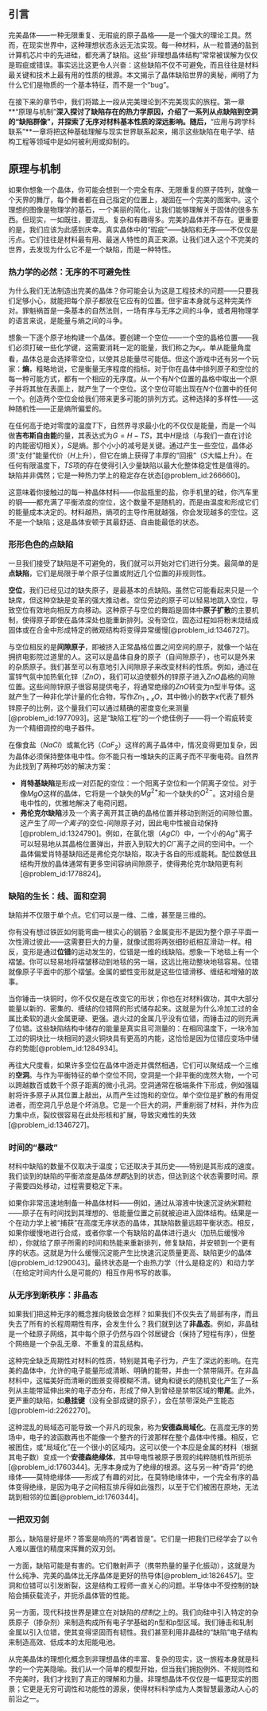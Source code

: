 ## 引言
完美晶体——一种无限重复、无瑕疵的原子晶格——是一个强大的理论工具。然而，在现实世界中，这种理想状态永远无法实现。每一种材料，从一粒普通的盐到计算机芯片中的先进硅，都充满了缺陷。这些“非理想晶体结构”常常被误解为仅仅是瑕疵或错误。事实远比这更令人兴奋：这些缺陷不仅不可避免，而且往往是材料最关键和技术上最有用的性质的根源。本文揭示了晶体缺陷世界的奥秘，阐明了为什么它们是物质的一个基本特征，而不是一个“bug”。

在接下来的章节中，我们将踏上一段从完美理论到不完美现实的旅程。第一章**“原理与机制”**深入探讨了缺陷存在的热力学原因，介绍了一系列从点缺陷到空洞的“缺陷群像”，并探索了无序对材料基本性质的深远影响。随后，**“应用与跨学科联系”**一章将把这种基础理解与现实世界联系起来，揭示这些缺陷在电子学、结构工程等领域中是如何被利用或抑制的。

## 原理与机制

如果你想象一个晶体，你可能会想到一个完全有序、无限重复的原子阵列，就像一个天界的舞厅，每个舞者都在自己指定的位置上，凝固在一个完美的图案中。这个理想的图像是物理学的基石，一个美丽的简化，让我们能够理解关于固体的很多东西。但现实，一如既往，要混乱、复杂和有趣得多。完美的晶体并不存在。更重要的是，我们应该为此感到庆幸。真实晶体中的“瑕疵”——缺陷和无序——不仅仅是污点。它们往往是材料最有用、最迷人特性的真正来源。让我们进入这个不完美的世界，去发现为什么它不是一个缺陷，而是一种特性。

### 热力学的必然：无序的不可避免性

为什么我们无法制造出完美的晶体？你可能会认为这是工程技术的问题——只要我们足够小心，就能把每个原子都放在它应有的位置。但宇宙本身就与这种完美作对。罪魁祸首是一条基本的自然法则，一场有序与无序之间的斗争，或者用物理学的语言来说，是能量与熵之间的斗争。

想象一下逐个原子地构建一个晶体。要创建一个空位——一个空的晶格位置——我们必须打破一些化学键，这需要消耗一定的能量，我们称之为$\epsilon_v$。单从能量角度看，晶体总是会选择零空位，以使其总能量尽可能低。但这个游戏中还有另一个玩家：**熵**，粗略地说，它是衡量无序程度的指标。对于你在晶体中排列原子和空位的每一种可能方式，都有一个相应的无序度。从一个有$N$个位置的晶格中取出一个原子并将其放在表面上，就产生了一个空位。这个空位可能出现在$N$个位置中的任何一个。创造两个空位会给我们带来更多可能的排列方式。这种选择的多样性——这种随机性——正是熵所偏爱的。

在任何高于绝对零度的温度$T$下，自然界寻求最小化的不仅仅是能量，而是一个叫做**吉布斯自由能**的量，其表达式为$G = H - TS$，其中$H$是焓（与我们一直在讨论的内能密切相关），$S$是熵。那个小小的减号是关键。通过产生一些空位，晶体必须“支付”能量代价（$H$上升），但它在熵上获得了丰厚的“回报”（$S$大幅上升）。在任何有限温度下，$TS$项的存在使得引入少量缺陷以最大化整体稳定性是值得的。缺陷并非偶然；它是一种热力学上的稳定存在状态[@problem_id:266660]。

这意味着你接触过的每一种晶体材料——你盐瓶里的盐，你手机里的硅，你汽车里的钢——都充满了平衡浓度的空位，这个数量不是随机的，而是由温度和形成它们的能量成本决定的。材料越热，熵项的主导作用就越强，你会发现越多的空位。这不是一个缺陷；这是晶体安顿于其最舒适、自由能最低的状态。

### 形形色色的点缺陷

一旦我们接受了缺陷是不可避免的，我们就可以开始对它们进行分类。最简单的是**点缺陷**，它们是局限于单个原子位置或附近几个位置的非规则性。

**空位**，我们已经见过的缺失原子，是最基本的点缺陷。虽然它可能看起来只是一个缺席，但这种空缺是变革的强大推动者。空位旁边的原子可以轻易地跳入空位，导致空位有效地向相反方向移动。这种原子与空位的舞蹈是固体中**原子扩散**的主要机制，使得原子即使在晶体深处也能重新排列。没有空位，固态过程如将粉末烧结成固体或在合金中形成特定的微观结构将变得异常缓慢[@problem_id:1346727]。

与空位相反的是**间隙原子**，即被挤入正常晶格位置之间空间的原子，就像一个站在拥挤电影院过道里的人。这可以是晶体自身的原子（自间隙原子），也可以是外来的杂质原子。我们甚至可以有意地引入间隙原子来改变材料的性质。例如，通过在富锌气氛中加热氧化锌（$ZnO$），我们可以迫使额外的锌原子进入$ZnO$晶格的间隙位置。这些间隙锌原子很容易提供电子，将通常绝缘的$ZnO$转变为n型半导体。这就产生了一种非化学计量的化合物，写作$Zn_{1+x}O$，其中微小的数字$x$代表了额外锌原子的比例，这个量我们可以通过精确的密度变化来测量[@problem_id:1977093]。这是“缺陷工程”的一个绝佳例子——将一个瑕疵转变为一个精细调控的电子器件。

在像食盐（$NaCl$）或氟化钙（$CaF_2$）这样的离子晶体中，情况变得更加复杂，因为晶体必须保持整体电中性。你不能只有一堆缺失的正离子而不平衡电荷。自然界为此找到了两种巧妙的解决方案：

-   **肖特基缺陷**是形成一对匹配的空位：一个阳离子空位和一个阴离子空位。对于像$MgO$这样的晶体，它将是一个缺失的$Mg^{2+}$和一个缺失的$O^{2-}$。这对组合是电中性的，优雅地解决了电荷问题。
-   **弗伦克尔缺陷**涉及一个离子离开其正确的晶格位置并移动到附近的间隙位置。这产生了*同一个离子*的空位-间隙原子对，因此电中性被自动保持[@problem_id:1324790]。例如，在氯化银（$AgCl$）中，一个小的$Ag^+$离子可以轻易地从其晶格位置弹出，并嵌入到较大的$Cl^-$离子之间的空间中。一个晶体偏爱肖特基缺陷还是弗伦克尔缺陷，取决于各自的形成能耗。配位数低且结构开放的晶体通常有更多空间容纳间隙原子，使得弗伦克尔缺陷更有利[@problem_id:1778824]。

### 缺陷的生长：线、面和空洞

缺陷并不仅限于单个点。它们可以是一维、二维，甚至是三维的。

你有没有想过铁匠如何能弯曲一根实心的钢筋？金属变形不是因为整个原子平面一次性滑过彼此——这需要巨大的力量，就像试图将两张细砂纸相互滑动一样。相反，变形是通过**位错**的运动发生的，位错是一维的线缺陷。想象一下地毯上有一个褶皱。你可以轻易地将褶皱移动到地毯的另一端，这远比拖动整块地毯容易。位错就像原子平面中的那个褶皱。金属的塑性变形就是这些位错滑移、缠结和增殖的故事。

当你锤击一块铜时，你不仅仅是在改变它的形状；你也在对材料做功，其中大部分能量以新的、密集的、缠结的位错网的形式储存起来。这就是为什么冷加工过的金属比柔软的退火金属更硬、更强。退火过的金属几乎没有位错，而锤击过的则充满了位错。这些缺陷结构中储存的能量是真实且可测量的：在相同温度下，一块冷加工过的铜块比一块相同的退火铜块具有更高的内能，这恰恰是因为位错应变场中储存的势能[@problem_id:1284934]。

再往大尺度看，如果许多空位在晶体中游走并偶然相遇，它们可以聚结成一个三维的**空洞**。与作为平衡特征的单个空位不同，空洞是一个非平衡的庞然大物，一个可以跨越数百或数千个原子距离的微小孔洞。空洞通常在极端条件下形成，例如强辐射将许多原子从其位置上敲出，从而产生过饱和的空位。单个空位是扩散的有用促进者，而空洞几乎总是个坏消息。它是一个巨大的洞，严重削弱了材料，并作为应力集中点，裂纹很容易在此处形核和扩展，导致灾难性的失效[@problem_id:1346727]。

### 时间的“暴政”

材料中缺陷的数量不仅取决于温度；它还取决于其历史——特别是其形成的速度。我们谈到的缺陷的平衡浓度是晶体*想要*达到的状态，但达到这个状态需要时间。原子需要四处移动，过程需要稳定下来。

如果你非常迅速地制备一种晶体材料——例如，通过从溶液中快速沉淀纳米颗粒——原子在有时间找到其理想的、低能量位置之前就被迫进入固体结构。结果是一个在动力学上被“捕获”在高度无序状态的晶体，其缺陷数量远超平衡状态。相反，如果你缓慢地进行合成，或者你拿一个有缺陷的晶体进行退火（加热后缓慢冷却），你就给了原子所需的时间和热能来重新排列，修复缺陷，并安顿到一个更有序的状态。这就是为什么缓慢沉淀能产生比快速沉淀质量更高、缺陷更少的晶体[@problem_id:1290043]。最终状态是一个由热力学（什么是稳定的）和动力学（在给定时间内什么是可能的）相互作用书写的故事。

### 从无序到新秩序：非晶态

如果我们把这种无序的概念推向极致会怎样？如果我们不仅失去了局部有序，而且失去了所有的长程周期性有序，会发生什么？我们就到达了**非晶态**。例如，非晶硅是一个硅原子网络，其中每个原子仍然与四个邻居键合（保持了短程有序），但整个网络是一个杂乱无章、不重复的混乱结构。

这种完全缺乏周期性对材料的性质，特别是其电子行为，产生了深远的影响。在完美的晶体中，允许的电子能量形成清晰、明确的能带，并由一个禁带隔开。在非晶材料中，这幅美好而清晰的图景变得模糊不清。键角和键长的随机变化产生了一系列从主能带延伸出来的电子态分布，形成了伸入到曾经是禁带区域的**带尾**。此外，更严重的缺陷，如**悬挂键**（没有全部成键的原子），会在禁带深处产生能态[@problem-id:2262270]。

这种混乱的局域态可能导致一个非凡的现象，称为**安德森局域化**。在高度无序的势场中，电子的波函数再也不能像一个整齐的行波那样在整个晶体中传播。相反，它被困住，或“局域化”在一个很小的区域内。这可以使一个本应是金属的材料（根据其电子数）变成一个**安德森绝缘体**，其中导电性被原子景观的纯粹随机性所扼杀[@problem_id:1760344]。无序本身成为了绝缘的根源。这与另一种“奇异”的绝缘体——莫特绝缘体——形成了有趣的对比，在莫特绝缘体中，一个完全有序的晶体变得绝缘，是因为电子之间相互排斥得如此强烈，以至于它们被困在原地，无法跳到相邻的位置[@problem_id:1760344]。

### 一把双刃剑

那么，缺陷是好是坏？答案是响亮的“两者皆是”。它们是一把我们已经学会了以令人难以置信的精度来挥舞的双刃剑。

一方面，缺陷可能是有害的。它们散射声子（携带热量的量子化振动），这就是为什么纯净、完美的晶体比无序晶体是更好的热导体[@problem_id:1826457]。空洞和位错可以引发断裂，这是结构工程师一直关心的问题。半导体中不受控制的缺陷会捕获载流子，并扼杀晶体管的性能。

另一方面，现代科技世界是建立在对缺陷的*控制*之上的。我们向硅中引入特定的杂质原子（掺杂剂）来制造构成所有电子学基础的n型和p型区域。我们锤击和轧制金属以引入位错，使其变得坚固而有韧性。我们甚至利用非晶硅的“缺陷”电子结构来制造高效、低成本的太阳能电池。

从完美晶体的理想化概念到非理想晶体的丰富、复杂的现实，这一旅程本身就是科学的一个完美隐喻。我们从一个简单的模型开始，但当我们拥抱例外、不规则性和不完美时，我们才找到了真正的理解和力量。非理想晶体不仅仅是一幅更现实的图景；它更是无穷可调性和功能性的源泉，使得材料科学成为人类智慧最激动人心的前沿之一。

